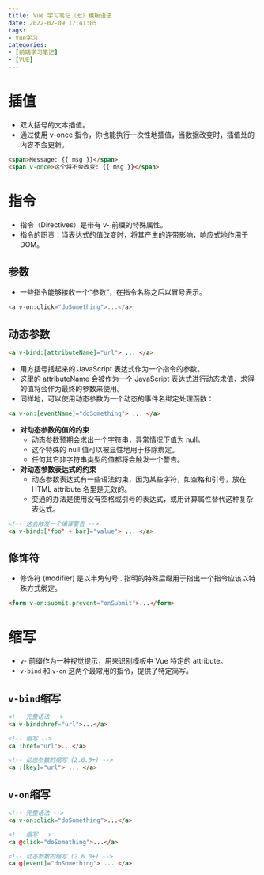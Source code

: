 ```yaml
---
title: Vue 学习笔记（七）模板语法
date: 2022-02-09 17:41:05
tags:
- Vue学习
categories:
- [前端学习笔记]
- [VUE]
---
```


# 插值

* 双大括号的文本插值。
* 通过使用 v-once 指令，你也能执行一次性地插值，当数据改变时，插值处的内容不会更新。

```html
<span>Message: {{ msg }}</span>
<span v-once>这个将不会改变: {{ msg }}</span>
```

# 指令

* 指令（Directives）是带有 v- 前缀的特殊属性。
* 指令的职责：当表达式的值改变时，将其产生的连带影响，响应式地作用于 DOM。

## 参数

* 一些指令能够接收一个“参数”，在指令名称之后以冒号表示。

```js
<a v-on:click="doSomething">...</a>
```

## 动态参数

```html
<a v-bind:[attributeName]="url"> ... </a>
```
* 用方括号括起来的 JavaScript 表达式作为一个指令的参数。
* 这里的 attributeName 会被作为一个 JavaScript 表达式进行动态求值，求得的值将会作为最终的参数来使用。
* 同样地，可以使用动态参数为一个动态的事件名绑定处理函数：

```html
<a v-on:[eventName]="doSomething"> ... </a>
```

* **对动态参数的值的约束**
    * 动态参数预期会求出一个字符串，异常情况下值为 null。
    * 这个特殊的 null 值可以被显性地用于移除绑定。
    * 任何其它非字符串类型的值都将会触发一个警告。
* **对动态参数表达式的约束**
    * 动态参数表达式有一些语法约束，因为某些字符，如空格和引号，放在 HTML attribute 名里是无效的。
    * 变通的办法是使用没有空格或引号的表达式，或用计算属性替代这种复杂表达式。

```html
<!-- 这会触发一个编译警告 -->
<a v-bind:['foo' + bar]="value"> ... </a>
```

## 修饰符

* 修饰符 (modifier) 是以半角句号 . 指明的特殊后缀用于指出一个指令应该以特殊方式绑定。

```html
<form v-on:submit.prevent="onSubmit">...</form>
```

# 缩写

* v- 前缀作为一种视觉提示，用来识别模板中 Vue 特定的 attribute。
*  `v-bind` 和 `v-on` 这两个最常用的指令，提供了特定简写。

## `v-bind`缩写

```html
<!-- 完整语法 -->
<a v-bind:href="url">...</a>

<!-- 缩写 -->
<a :href="url">...</a>

<!-- 动态参数的缩写 (2.6.0+) -->
<a :[key]="url"> ... </a>
```

## `v-on`缩写

```html
<!-- 完整语法 -->
<a v-on:click="doSomething">...</a>

<!-- 缩写 -->
<a @click="doSomething">...</a>

<!-- 动态参数的缩写 (2.6.0+) -->
<a @[event]="doSomething"> ... </a>
```